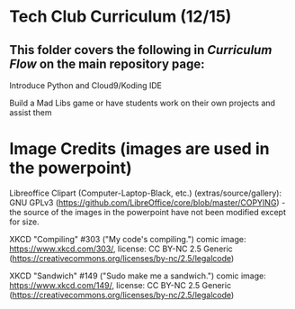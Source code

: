 # Tech Club Curriculum (12/15)

## This folder covers the following in *Curriculum Flow* on the main repository page:
Introduce Python and Cloud9/Koding IDE

Build a Mad Libs game or have students work on their own projects and assist them

# Image Credits (images are used in the powerpoint)
Libreoffice Clipart (Computer-Laptop-Black, etc.) (extras/source/gallery): GNU GPLv3 (https://github.com/LibreOffice/core/blob/master/COPYING) - the source of the images in the powerpoint have not been modified except for size.

XKCD "Compiling" #303 ("My code's compiling.") comic image: https://www.xkcd.com/303/, license: CC BY-NC 2.5 Generic (https://creativecommons.org/licenses/by-nc/2.5/legalcode)

XKCD "Sandwich" #149 ("Sudo make me a sandwich.") comic image: https://www.xkcd.com/149/, license: CC BY-NC 2.5 Generic (https://creativecommons.org/licenses/by-nc/2.5/legalcode)
